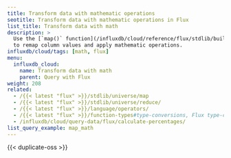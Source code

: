 ```yaml
---
title: Transform data with mathematic operations
seotitle: Transform data with mathematic operations in Flux
list_title: Transform data with math
description: >
  Use the [`map()` function](/influxdb/cloud/reference/flux/stdlib/built-in/transformations/map)
  to remap column values and apply mathematic operations.
influxdb/cloud/tags: [math, flux]
menu:
  influxdb_cloud:
    name: Transform data with math
    parent: Query with Flux
weight: 208
related:
  - /{{< latest "flux" >}}/stdlib/universe/map
  - /{{< latest "flux" >}}/stdlib/universe/reduce/
  - /{{< latest "flux" >}}/language/operators/
  - /{{< latest "flux" >}}/function-types#type-conversions, Flux type-conversion functions
  - /influxdb/cloud/query-data/flux/calculate-percentages/
list_query_example: map_math
---
```


{{< duplicate-oss >}}